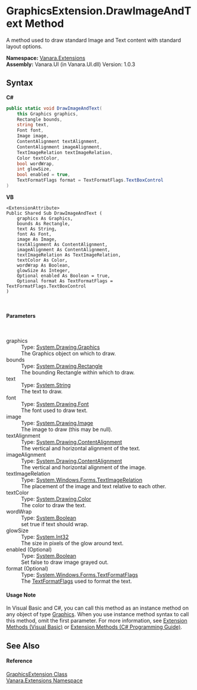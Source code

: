 # GraphicsExtension.DrawImageAndText Method 
 

A method used to draw standard Image and Text content with standard layout options.

**Namespace:**&nbsp;<a href="9abe54ff-18ce-e333-beed-30e855655381">Vanara.Extensions</a><br />**Assembly:**&nbsp;Vanara.UI (in Vanara.UI.dll) Version: 1.0.3

## Syntax

**C#**<br />
``` C#
public static void DrawImageAndText(
	this Graphics graphics,
	Rectangle bounds,
	string text,
	Font font,
	Image image,
	ContentAlignment textAlignment,
	ContentAlignment imageAlignment,
	TextImageRelation textImageRelation,
	Color textColor,
	bool wordWrap,
	int glowSize,
	bool enabled = true,
	TextFormatFlags format = TextFormatFlags.TextBoxControl
)
```

**VB**<br />
``` VB
<ExtensionAttribute>
Public Shared Sub DrawImageAndText ( 
	graphics As Graphics,
	bounds As Rectangle,
	text As String,
	font As Font,
	image As Image,
	textAlignment As ContentAlignment,
	imageAlignment As ContentAlignment,
	textImageRelation As TextImageRelation,
	textColor As Color,
	wordWrap As Boolean,
	glowSize As Integer,
	Optional enabled As Boolean = true,
	Optional format As TextFormatFlags = TextFormatFlags.TextBoxControl
)
```

<br />

#### Parameters
&nbsp;<dl><dt>graphics</dt><dd>Type: <a href="http://msdn2.microsoft.com/en-us/library/ac148eb3" target="_blank">System.Drawing.Graphics</a><br />The Graphics object on which to draw.</dd><dt>bounds</dt><dd>Type: <a href="http://msdn2.microsoft.com/en-us/library/1zk39146" target="_blank">System.Drawing.Rectangle</a><br />The bounding Rectangle within which to draw.</dd><dt>text</dt><dd>Type: <a href="http://msdn2.microsoft.com/en-us/library/s1wwdcbf" target="_blank">System.String</a><br />The text to draw.</dd><dt>font</dt><dd>Type: <a href="http://msdn2.microsoft.com/en-us/library/hcb9kaf8" target="_blank">System.Drawing.Font</a><br />The font used to draw text.</dd><dt>image</dt><dd>Type: <a href="http://msdn2.microsoft.com/en-us/library/k7e7b2kd" target="_blank">System.Drawing.Image</a><br />The image to draw (this may be null).</dd><dt>textAlignment</dt><dd>Type: <a href="http://msdn2.microsoft.com/en-us/library/7ded0ec2" target="_blank">System.Drawing.ContentAlignment</a><br />The vertical and horizontal alignment of the text.</dd><dt>imageAlignment</dt><dd>Type: <a href="http://msdn2.microsoft.com/en-us/library/7ded0ec2" target="_blank">System.Drawing.ContentAlignment</a><br />The vertical and horizontal alignment of the image.</dd><dt>textImageRelation</dt><dd>Type: <a href="http://msdn2.microsoft.com/en-us/library/s020taz2" target="_blank">System.Windows.Forms.TextImageRelation</a><br />The placement of the image and text relative to each other.</dd><dt>textColor</dt><dd>Type: <a href="http://msdn2.microsoft.com/en-us/library/14w97wkc" target="_blank">System.Drawing.Color</a><br />The color to draw the text.</dd><dt>wordWrap</dt><dd>Type: <a href="http://msdn2.microsoft.com/en-us/library/a28wyd50" target="_blank">System.Boolean</a><br />set true if text should wrap.</dd><dt>glowSize</dt><dd>Type: <a href="http://msdn2.microsoft.com/en-us/library/td2s409d" target="_blank">System.Int32</a><br />The size in pixels of the glow around text.</dd><dt>enabled (Optional)</dt><dd>Type: <a href="http://msdn2.microsoft.com/en-us/library/a28wyd50" target="_blank">System.Boolean</a><br />Set false to draw image grayed out.</dd><dt>format (Optional)</dt><dd>Type: <a href="http://msdn2.microsoft.com/en-us/library/63ykz3w5" target="_blank">System.Windows.Forms.TextFormatFlags</a><br />The <a href="http://msdn2.microsoft.com/en-us/library/63ykz3w5" target="_blank">TextFormatFlags</a> used to format the text.</dd></dl>

#### Usage Note
In Visual Basic and C#, you can call this method as an instance method on any object of type <a href="http://msdn2.microsoft.com/en-us/library/ac148eb3" target="_blank">Graphics</a>. When you use instance method syntax to call this method, omit the first parameter. For more information, see <a href="http://msdn.microsoft.com/en-us/library/bb384936.aspx">Extension Methods (Visual Basic)</a> or <a href="http://msdn.microsoft.com/en-us/library/bb383977.aspx">Extension Methods (C# Programming Guide)</a>.

## See Also


#### Reference
<a href="993fddca-43e0-82a0-1744-ce83939a8293">GraphicsExtension Class</a><br /><a href="9abe54ff-18ce-e333-beed-30e855655381">Vanara.Extensions Namespace</a><br />